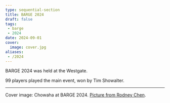 ```yaml
---
type: sequential-section
title: BARGE 2024
draft: false
tags:
 - barge
 - 2024
date: 2024-09-01
cover:
  image: cover.jpg
aliases:
 - /2024
---
```


BARGE 2024 was held at the Westgate.

99 players played the main event, won by Tim Showalter.

-----

Cover image: Chowaha at BARGE 2024.
[Picture from Rodney Chen](https://flickr.com/photos/beakertehmuppet/53928060708/in/album-72177720319591018).
